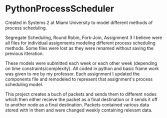 # PythonProcessScheduler
Created in Systems 2 at Miami University to model different methods of process scheduling.

Segregate Scheduling, Round Robin, Fork-Join, Assignment 3 I believe were all files for individual assignments modeling different process scheduling methods. Some files were lost as they were renamed without saving the previous itteration.

These models were submitted each week or each other week (depending on time constraints/complexity). All coded in python and basic frame work was given to me by my professor. Each assignment I updated the components file and remodeled to represent that assignment's process scheduling model.

This project creates a buch of packets and sends them to different nodes which then either recieve the packet as a final destination or it sends it off to another node as a final destination. Packets contained various data stored with in them and were changed weekly containing relevant data. 
